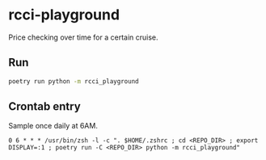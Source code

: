 # rcci-playground

Price checking over time for a certain cruise.

## Run

```sh
poetry run python -m rcci_playground
```

## Crontab entry

Sample once daily at 6AM.

```
0 6 * * * /usr/bin/zsh -l -c ". $HOME/.zshrc ; cd <REPO_DIR> ; export DISPLAY=:1 ; poetry run -C <REPO_DIR> python -m rcci_playground"
```